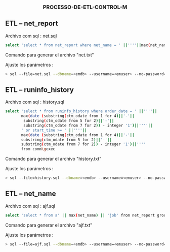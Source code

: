 

<h3 align="center">PROCESSO-DE-ETL-CONTROL-M</h3>


## ETL – net_report

Archivo com sql : net.sql

```sh
select 'select * from net_report where net_name = ' ||''''||max(net_name)||'''' from net_report  group by code\gexec
```
Comando para generar el archivo "net.txt"

Ajuste los parámetros : <dbname> <username> <password>
```sh
> sql --file=net.sql --dbname=<emdb> --username=<emuser> --no-password=<password> -A -q -o net.txt
```

## ETL – runinfo_history

Archivo com sql : history.sql

```sh
select 'select * from runinfo_history where order_date = ' ||''''|| 
       max(date (substring(ctm_odate from 1 for 4)||'-'||
	    substring(ctm_odate from 5 for 2)||'-'||
	    substring(ctm_odate from 7 for 2)) - integer '1')||''''||
	   ' or start_time >= ' ||''''||
       max(date (substring(ctm_odate from 1 for 4)||'-'||
	   substring(ctm_odate from 5 for 2)||'-'||
	   substring(ctm_odate from 7 for 2)) - integer '1')||''''
       from comm\gexec
```
Comando para generar el archivo "history.txt"
	
Ajuste los parámetros : <dbname> <username> <password>
	
```sh
> sql --file=history.sql --dbname=<emdb> --username=<emuser> --no-password=<password> -A -q -o history.txt  
```
## ETL – net_name

Archivo com sql : ajf.sql

```sh
select 'select * from a' || max(net_name) || 'job' from net_report group by code\gexec
```

Comando para generar el archivo "ajf.txt"
	
Ajuste los parámetros : <dbname> <username> <password>
	
```sh
> sql --file=ajf.sql --dbname=<emdb> --username=<emuser> --no-password=<password> -A -q -o ajf.txt  
```


